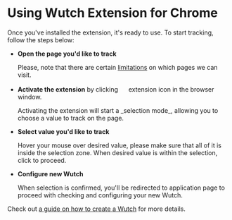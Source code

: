 # Using Wutch Extension for Chrome

Once you've installed the extension, it's ready to use. To start tracking, follow the steps below:

- **Open the page you'd like to track**
  <p className="description">Please, note that there are certain <a href="/docs/basic-features/wutches#limitations">limitations</a> on which pages we can visit.</p>
- **Activate the extension** by clicking <img src="https://wutch.net/logo.png" width="16" className="inline" /> extension icon in the browser window.
  <p className="description">Activating the extension will start a _selection mode_, allowing you to choose a value to track on the page.</p>
- **Select value you'd like to track**
  <p className="description">Hover your mouse over desired value, please make sure that all of it is inside the selection zone. When desired value is within the selection, click to proceed.</p>
- **Configure new Wutch**
  <p className="description">When selection is confirmed, you'll be redirected to application page to proceed with checking and configuring your new Wutch.</p>

<div className="pane-info">
  Check out <a href="/docs/basic-features/wutches/create">a guide on how to create a Wutch</a> for more details.
</div>
